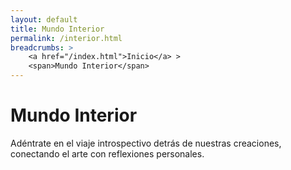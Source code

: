```yaml
---
layout: default
title: Mundo Interior
permalink: /interior.html
breadcrumbs: >
    <a href="/index.html">Inicio</a> >
    <span>Mundo Interior</span>
---
```


# Mundo Interior

Adéntrate en el viaje introspectivo detrás de nuestras creaciones, conectando el arte con reflexiones personales.

